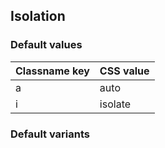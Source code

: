 ## Isolation


<!-- <values.isolation> -->
### Default values
|Classname key|CSS value|
|-------------|---------|
|a            |auto     |
|i            |isolate  |

<!-- </values.isolation> -->


<!-- <variants.isolation> -->
### Default variants

<!-- </variants.isolation> -->
